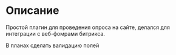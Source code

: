 # Описание #

Простой плагин для проведения опроса на сайте, делался для интеграции с веб-фомрами битрикса.

В планах сделать валидацию полей